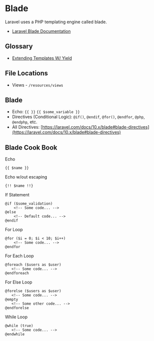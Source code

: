 # Blade

Laravel uses a PHP templating engine called blade.

- [Laravel Blade Documentation](https://laravel.com/docs/10.x/blade)

## Glossary

- [Extending Templates W/ Yield](extending-templates-w-yield.md)

## File Locations

- Views - `/resources/views`

## Blade

- Echo: `{{ }}` `{{ $some_variable }}`
- Directives (Conditional Logic):  `@if()`, `@endif`, `@for()`, `@endfor`, `@php`, `@endphp`, etc.
- All Directives: [https://laravel.com/docs/10.x/blade#blade-directives](https://laravel.com/docs/10.x/blade#blade-directives)

## Blade Cook Book
Echo
```blade
{{ $name }}
```

Echo w/out escaping
```blade
{!! $name !!}
```

If Statement
```blade
@if ($some_validation)
    <!-- Some code... -->
@else
    <!-- Default code... -->
@endif
```

For Loop
```blade
@for ($i = 0; $i < 10; $i++)
    <!-- Some code... -->
@endfor
 ```
 
For Each Loop
 ```blade
@foreach ($users as $user)
    <!-- Some code... -->
@endforeach
 ```
 
For Else Loop
 ```blade
@forelse ($users as $user)
    <!-- Some code... -->
@empty
    <!-- Some other code... -->
@endforelse
 ```
 
While Loop
 ```blade
@while (true)
    <!-- Some code... -->
@endwhile
```
